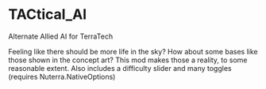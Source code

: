 # TACtical_AI
Alternate Allied AI for TerraTech

Feeling like there should be more life in the sky? 
How about some bases like those shown in the concept art?
This mod makes those a reality, to some reasonable extent.
Also includes a difficulty slider and many toggles (requires Nuterra.NativeOptions)
